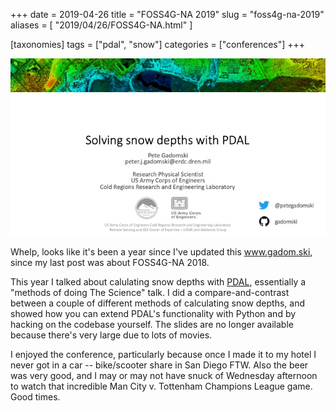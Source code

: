 +++
date = 2019-04-26
title = "FOSS4G-NA 2019"
slug = "foss4g-na-2019"
aliases = [
    "2019/04/26/FOSS4G-NA.html"
]

[taxonomies]
tags = ["pdal", "snow"]
categories = ["conferences"]
+++

![The title slide of my FOSS4GNA talk.](/img/2019-04-26-foss4gna-title-slide.png)

Whelp, looks like it's been a year since I've updated this www.gadom.ski, since my last post was about FOSS4G-NA 2018.

This year I talked about calulating snow depths with [PDAL](https://pdal.io/), essentially a "methods of doing The Science" talk.
I did a compare-and-contrast between a couple of different methods of calculating snow depths, and showed how you can extend PDAL's functionality with Python and by hacking on the codebase yourself.
The slides are no longer available because there's very large due to lots of movies.

I enjoyed the conference, particularly because once I made it to my hotel I never got in a car -- bike/scooter share in San Diego FTW.
Also the beer was very good, and I may or may not have snuck of Wednesday afternoon to watch that incredible Man City v. Tottenham Champions League game.
Good times.

